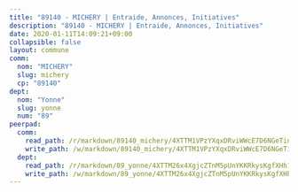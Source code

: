 ```yaml
---
title: "89140 - MICHERY | Entraide, Annonces, Initiatives"
description: "89140 - MICHERY | Entraide, Annonces, Initiatives"
date: 2020-01-11T14:09:21+09:00
collapsible: false
layout: commune
comm:
  nom: "MICHERY"
  slug: michery
  cp: "89140"
dept:
  nom: "Yonne"
  slug: yonne
  num: "89"
peerpad:
  comm:
    read_path: /r/markdown/89140_michery/4XTTM1VPzYXqxDRviWWcE7D6NGeTinoDjicRPMK41sH5r7EcM
    write_path: /w/markdown/89140_michery/4XTTM1VPzYXqxDRviWWcE7D6NGeTinoDjicRPMK41sH5r7EcM-K3TgUQCZndEV1peWGcEQuedNGnTSLsy5zAY3DR3bRH3GtrSGmamy2dmVL6M1bqVFHFtUcMdngxgsh2488uv3sZxD6wxr8Qwgm6meXVWrypNtjLnPD8v5VJqWNJLuWAJE4pTCpZ6m
  dept:
    read_path: /r/markdown/89_yonne/4XTTM26x4XgjcZTnM5pUnYKKRkysKgfXHh1wiigoPHqn9LDKB
    write_path: /w/markdown/89_yonne/4XTTM26x4XgjcZTnM5pUnYKKRkysKgfXHh1wiigoPHqn9LDKB-K3TgU4xaMVqzoRnPJNyddApuMoWvJyHL35bzooauYvdhG3MLg3ikjpoueq9BDtqVP4hJBQxpPxix2gohzXyST9tZPnEkyXpDMdHiAFpx7EU6e8WgvFk7NPsBQepM8o13bG9dyqq7
---
```


